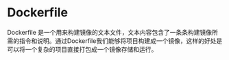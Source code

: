# Dockerfile
Dockerfile 是一个用来构建镜像的文本文件，文本内容包含了一条条构建镜像所需的指令和说明。通过Dockerfile我们能够将项目构建成一个镜像，这样的好处是可以将一个复杂的项目直接打包成一个镜像存储和运行。